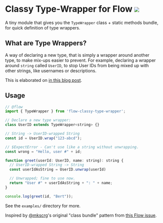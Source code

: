 # Classy Type-Wrapper for Flow [![](https://img.shields.io/npm/v/flow-classy-type-wrapper.svg)](https://npmjs.com/package/flow-classy-type-wrapper)

A tiny module that gives you the `TypeWrapper` class + static methods bundle, for quick definition of type wrappers.


## What are Type Wrappers?

A way of declaring a new type, that is simply a wrapper around another type, to make mix-ups easier to prevent. For example, declaring a wrapper around `string` called `UserID`, to stop User IDs from being mixed up with other strings, like usernames or descriptions.

This is elaborated on [in this blog post](http://robhoward.id.au/blog/2017/01/effective-types-a-parameterised-type-primer-flow/).


## Usage

```js
// @flow
import { TypeWrapper } from 'flow-classy-type-wrapper';

// Declare a new type wrapper:
class UserID extends TypeWrapper<string> {}

// String -> UserID-wrapped String
const id = UserID.wrap("123-abcd");

// $ExpectError - Can't use like a string without unwrapping.
const wrong = "Hello, user #" + id;

function greet(userId: UserID, name: string): string {
  // UserID-wrapped String -> String
  const userIdAsString = UserID.unwrap(userId)

  // Unwrapped; fine to use now.
  return "User #" + userIdAsString + ": " + name;
}

console.log(greet(id, "Bert"));
```

See the `examples/` directory for more.

Inspired by [@mkscrg](https://github.com/mkscrg)'s original "class bundle" pattern from [this Flow issue](https://github.com/facebook/flow/issues/465#issuecomment-268411867).
